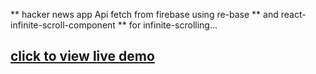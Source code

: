 ** hacker news app Api fetch from firebase using re-base 
** and react-infinite-scroll-component
** for infinite-scrolling...

## [click to view live demo](https://mchardex.github.io/hacker-news)